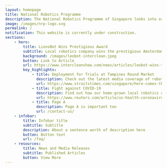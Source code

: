 ```yaml
---
layout: homepage
title: National Robotics Programme
description: The National Robotics Programme of Singapore looks into orchestrating the development of the local robotics ecosystem, to aid people in their everyday lives.
image: /images/nrp-logo.svg
permalink: /
notification: This website is currently under construction.
sections:
    - hero:
        title: LionsBot Wins Prestigious Award
        subtitle: Local robotics company wins the prestigious Amsterdam Interclean Innovation Award 2020 with their LeoBot cleaning robot!
        background: /images/leobot-interclean.jpeg
        button: Link to Article
        url: https://www.intercleanshow.com/news/articles/leobot-wins-the-amsterdam-innovation-award-2020
        key_highlights:
            - title: Deployment for Trials at Tampines Round Market
              description: Check out the latest media coverage of robots being deployed at Tampines Round Market
              url: https://www.straitstimes.com/singapore/here-comes-the-clean-squad-robots-tested-at-tampines-food-centre
            - title: Fight against COVID-19 
              description: Find out how our home-grown local robotics companies have contributed to fighting COVID-19 along with our front-liners 
              url: https://www.reuters.com/article/us-health-coronavirus-singapore-robot-idUSKBN22X17B
            - title: Page A
              description: Page A is important too
              url: /contact-us/
    - infobar:
        title: Infobar title
        subtitle: Subtitle
        description: About a sentence worth of description here
        button: Button text
        url: /faq/
    - resources:
        title: News and Media Releases
        subtitle: Published Articles
        button: View More
---
```


